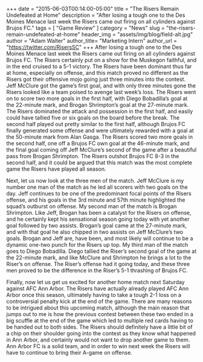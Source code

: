 +++
date        = "2015-06-03T00:14:00-05:00"
title       = "The Risers Remain Undefeated at Home"
description = "After losing a tough one to the Des Moines Menace last week the Risers came out firing on all cylinders against Brujos FC."
tags        = [ "Game Review" ]
category    = "News"
slug        = "the-risers-remain-undefeated-at-home"
header_img	= "assets/img/blog/field-alt.jpg"
author		= "Adam Walter"
author_title= "Marketing Intern"
author_url	= "https://twitter.com/RisersSC"
+++
After losing a tough one to the Des Moines Menace last week the Risers came out firing on all cylinders against Brujos FC. The Risers certainly put on a show for the Muskegon faithful, and in the end cruised to a 5-1 victory. The Risers have been dominant thus far at home, especially on offense, and this match proved no different as the Risers got their offensive mojo going just three minutes into the contest. Jeff McClure got the game’s first goal, and with only three minutes gone the Risers looked like a team poised to avenge last week’s loss. The Risers went on to score two more goals in the first half, with Diego Bobadilla’s goal at the 22-minute mark, and Brogan Shrimpton’s goal at the 27-minute mark. The Risers dominated the attack and possession in the first half, and easily could have tallied five or six goals on the board before the break. The second half played out pretty similar to the first half, although Brujos FC finally generated some offense and were ultimately rewarded with a goal at the 50-minute mark from Alan Gasga. The Risers scored two more goals in the second half, one off a Brujos FC own goal at the 46-minute mark, and the final goal coming off Jeff McClure’s second of the game after a beautiful pass from Brogan Shrimpton. The Risers outshot Brujos FC 8-3 in the second half, and it could be argued that this match was the most complete game the Risers have played all season.

Next, let us now look at the three men of the match. Jeff McClure is my number one man of the match as he led all scorers with two goals on the day. Jeff continues to be one of the predominant focal points of the Risers offense, and his goals in the 3rd minute and 57th minute highlighted the squad’s outburst on offense. My second man of the match is Brogan Shrimpton. Like Jeff, Brogan has been a catalyst for the Risers on offense, and he certainly kept his sensational season going today with yet another goal followed by two assists. Brogan’s goal came at the 27-minute mark, and with that goal he also chipped in two assists on Jeff McClure’s two goals. Brogan and Jeff are, have been, and most likely will continue to be a dynamic one-two punch for the Risers up top. My third man of the match goes to Diego Bobadilla. Diego tallied the Riser’s second goal of the game at the 22-minute mark, and like McClure and Shrimpton he brings a lot to the Riser’s on offense. The Riser’s offense had it going today, and these three men proved to be the difference in the Riser’s 5-1 thrashing of Brujos FC.

Finally, now let us get us excited for another home match next Saturday against AFC Ann Arbor. The Risers have actually already played AFC Ann Arbor once this season, ultimately having to take a tough 2-1 loss on a controversial penalty kick at the end of the game. There are many reasons to be intrigued about this upcoming match, although the main reason that jumps out to me is how the previous contest between these two ended in a big scuffle at the end of the game which led to multiple red cards having to be handed out to both sides. The Risers should definitely have a little bit of a chip on their shoulder going into the contest as they know what happened in Ann Arbor, and certainly would not want to drop another game to them. Ann Arbor FC is a solid team, and in order to win next week the Risers will have to continue to bring their A-game on offense.